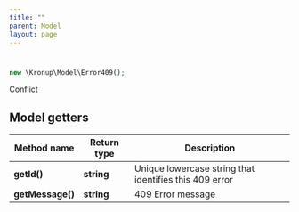 ```yaml
---
title: ""
parent: Model
layout: page
---
```


# 

```php
new \Kronup\Model\Error409();
```

Conflict

## Model getters

Method name | Return type | Description
------------ | ------------- | -------------
**getId()** | **string** | Unique lowercase string that identifies this 409 error
**getMessage()** | **string** | 409 Error message

